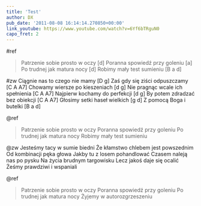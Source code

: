 ```yaml
---
title: 'Test'
author: DX
pub_date: '2011-08-08 16:14:14.270850+00:00'
link_youtube: https://www.youtube.com/watch?v=6Yf6bTRguN0
capo_fret: 2
---
```


#ref
>Patrzenie sobie prosto w oczy [d]
>Poranna spowiedź przy goleniu [a]
>Po trudnej jak matura nocy [d]
>Robimy mały test sumieniu [B a d]

#zw
Ciągnie nas to czego nie mamy [D g]
Zaś gdy się ziści odpuszczamy [C A A7]
Chowamy wiersze po kieszeniach [d g]
Nie pragnąc wcale ich spełnienia [C A A7]
Najpierw kochamy do perfekcji [d g]
By potem zdradzać bez obiekcji [C A A7]
Głosimy setki haseł wielkich [g d]
Z pomocą Boga i butelki [B a d]

@ref
>Patrzenie sobie prosto w oczy
>Poranna spowiedź przy goleniu
>Po trudnej jak matura nocy
>Robimy mały test sumieniu

@zw
Jesteśmy tacy w sumie biedni
Że kłamstwo chlebem jest powszednim
Od kombinacji pęka głowa
Jakby tu z losem pohandlować
Czasem naleją nas po pysku
Na życia brudnym targowisku
Lecz jakoś daje się ocalić
Żeśmy prawdziwi i wspaniali

@ref
>Patrzenie sobie prosto w oczy
>Poranna spowiedź przy goleniu
>Po trudnej jak matura nocy
>Żyjemy w autorozgrzeszeniu